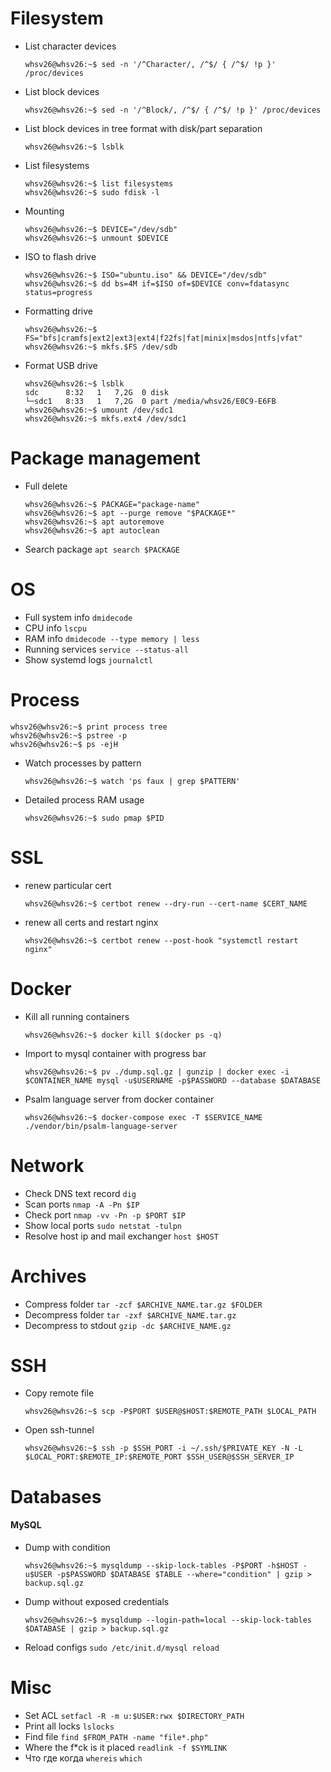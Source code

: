 # Filesystem

- List character devices
  ```console
  whsv26@whsv26:~$ sed -n '/^Character/, /^$/ { /^$/ !p }' /proc/devices
  ```

- List block devices
  ```console
  whsv26@whsv26:~$ sed -n '/^Block/, /^$/ { /^$/ !p }' /proc/devices
  ```

- List block devices in tree format with disk/part separation
  ```console
  whsv26@whsv26:~$ lsblk
  ```
  
- List filesystems
  ```console
  whsv26@whsv26:~$ list filesystems
  whsv26@whsv26:~$ sudo fdisk -l
  ```

- Mounting
  ```console
  whsv26@whsv26:~$ DEVICE="/dev/sdb"
  whsv26@whsv26:~$ unmount $DEVICE
  ```

- ISO to flash drive
  ```console
  whsv26@whsv26:~$ ISO="ubuntu.iso" && DEVICE="/dev/sdb"
  whsv26@whsv26:~$ dd bs=4M if=$ISO of=$DEVICE conv=fdatasync status=progress
  ```

- Formatting drive
  ```console
  whsv26@whsv26:~$ FS="bfs|cramfs|ext2|ext3|ext4|f22fs|fat|minix|msdos|ntfs|vfat"
  whsv26@whsv26:~$ mkfs.$FS /dev/sdb
  ```
- Format USB drive
  ```console
  whsv26@whsv26:~$ lsblk
  sdc      8:32   1   7,2G  0 disk 
  └─sdc1   8:33   1   7,2G  0 part /media/whsv26/E0C9-E6FB
  whsv26@whsv26:~$ umount /dev/sdc1
  whsv26@whsv26:~$ mkfs.ext4 /dev/sdc1
  ```

# Package management
- Full delete
  ```console
  whsv26@whsv26:~$ PACKAGE="package-name"
  whsv26@whsv26:~$ apt --purge remove "$PACKAGE*"
  whsv26@whsv26:~$ apt autoremove
  whsv26@whsv26:~$ apt autoclean
  ```

- Search package ```apt search $PACKAGE```

# OS
- Full system info ```dmidecode```
- CPU info ```lscpu```
- RAM info ```dmidecode --type memory | less```
- Running services ```service --status-all```
- Show systemd logs ```journalctl```

# Process

```console
whsv26@whsv26:~$ print process tree
whsv26@whsv26:~$ pstree -p
whsv26@whsv26:~$ ps -ejH
```

- Watch processes by pattern
  ```console
  whsv26@whsv26:~$ watch 'ps faux | grep $PATTERN'
  ```
  
- Detailed process RAM usage
  ```console
  whsv26@whsv26:~$ sudo pmap $PID
  ```


# SSL
- renew particular cert 
  ```console
  whsv26@whsv26:~$ certbot renew --dry-run --cert-name $CERT_NAME
  ```

- renew all certs and restart nginx 
  ```console
  whsv26@whsv26:~$ certbot renew --post-hook "systemctl restart nginx"
  ```

# Docker
- Kill all running containers
  ```console
  whsv26@whsv26:~$ docker kill $(docker ps -q)
  ```

- Import to mysql container with progress bar
  ```console
  whsv26@whsv26:~$ pv ./dump.sql.gz | gunzip | docker exec -i $CONTAINER_NAME mysql -u$USERNAME -p$PASSWORD --database $DATABASE
  ```

- Psalm language server from docker container
  ```console
  whsv26@whsv26:~$ docker-compose exec -T $SERVICE_NAME ./vendor/bin/psalm-language-server
  ```

# Network

- Check DNS text record ```dig```
- Scan ports ```nmap -A -Pn $IP```
- Check port ```nmap -vv -Pn -p $PORT $IP```
- Show local ports ```sudo netstat -tulpn```
- Resolve host ip and mail exchanger ```host $HOST```

# Archives
- Compress folder ```tar -zcf $ARCHIVE_NAME.tar.gz $FOLDER```
- Decompress folder ```tar -zxf $ARCHIVE_NAME.tar.gz```
- Decompress to stdout ```gzip -dc $ARCHIVE_NAME.gz```

# SSH
- Copy remote file
  ```console
  whsv26@whsv26:~$ scp -P$PORT $USER@$HOST:$REMOTE_PATH $LOCAL_PATH
  ```

- Open ssh-tunnel
  ```console
  whsv26@whsv26:~$ ssh -p $SSH_PORT -i ~/.ssh/$PRIVATE_KEY -N -L $LOCAL_PORT:$REMOTE_IP:$REMOTE_PORT $SSH_USER@$SSH_SERVER_IP
  ```

# Databases

#### MySQL

- Dump with condition
  ```console
  whsv26@whsv26:~$ mysqldump --skip-lock-tables -P$PORT -h$HOST -u$USER -p$PASSWORD $DATABASE $TABLE --where="condition" | gzip > backup.sql.gz
  ```

- Dump without exposed credentials
  ```console
  whsv26@whsv26:~$ mysqldump --login-path=local --skip-lock-tables $DATABASE | gzip > backup.sql.gz
  ``` 

- Reload configs ```sudo /etc/init.d/mysql reload```

# Misc

- Set ACL ```setfacl -R -m u:$USER:rwx $DIRECTORY_PATH```
- Print all locks ```lslocks```
- Find file ```find $FROM_PATH -name "file*.php"```
- Where the f*ck is it placed ```readlink -f $SYMLINK```
- Что где когда ```whereis``` ```which```
